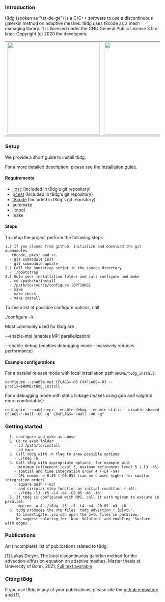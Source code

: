 ### Introduction

t8dg (spoken as "tet-de-ge") is a C/C++ software to use a discontinuous galerkin method on adaptive meshes.
t8dg uses t8code as a mesh managing library. 
It is licensed under the GNU General Public License 3.0 or later. Copyright (c) 2020 the developers.


<table>
    <tr>
        <td><img src="https://github.com/lukasdreyer/t8dg/blob/main/doc/pictures/adapt_2D.png?raw=true" height="300" /></td> 
        <td><img src="https://github.com/lukasdreyer/t8dg/blob/main/doc/pictures/cylinder_cut83.png?raw=true" height="300" /></td>
    </tr>
</table>

### Setup

We provide a short guide to install t8dg. 

For a more detailed description, please see the [Installation guide](https://github.com/lukasdreyer/t8dg/blob/main/INSTALL).

#### Requirements

- [libsc](https://github.com/cburstedde/libsc) (Included in t8dg's git repository)
- [p4est](https://github.com/cburstedde/p4est) (Included in t8dg's git repository)
- [t8code](https://github.com/holke/t8code) (Included in t8dg's git repository)
- automake
- libtool
- make

#### Steps
To setup the project perform the following steps
  
    1.) If you cloned from github, initialize and download the git submodules
       t8code, p4est and sc.
      - git submodule init
      - git submodule update      
    2.) Call the bootstrap script in the source directory
      - ./bootstrap        
    3.) Goto your installation folder and call configure and make
      - cd /path/to/install
      - /path/to/source/configure [OPTIONS]
      - make 
      - make check
      - make install

To see a list of possible configure options, call
 
 ./configure -h

Most commonly used for t8dg are

  --enable-mpi    (enables MPI parallelization)
  
  --enable-debug  (enables debugging mode - massively reduces performance)
  
#### Example configurations

For a parallel release mode with local installation path `$HOME/t8dg_install`:

`configure --enable-mpi CFLAGS=-O3 CXXFLAGS=-O3 --prefix=$HOME/t8dg_install`

For a debugging mode with static linkage (makes using gdb and valgrind more comfortable):

`configure --enable-mpi --enable-debug --enable-static --disable-shared CFLAGS="-Wall -O0 -g" CXXFLAGS="-Wall -O0 -g"`
  
### Getting started
      1. configure and make as above
      2. Go to exec folder
        - cd /path/to/install
        - cd exec
      3. Call t8dg with -h flag to show possible options 
        - ./t8dg -h
      4. Call t8dg with appropriate options, for example with 
        - minimum refinement level 3, maximum refinement level 5 (-l3 -r5)
        - spatial and time integration order 4 (-L4 -o4)
        - CFL number = 0.05 (-C0.05) (can be chosen higher for smaller integration order)
        - square mesh (-m3)
        - and circular step function as initial condition (-i6):
        - ./t8dg -l3 -r5 -L4 -o4 -C0.05 -m3 -i6
      5. If t8dg is configured with MPI, call it with mpirun to execute in parallel:
        - mpirun -n 4 ./t8dg -l3 -r5 -L4 -o4 -C0.05 -m3 -i6
      6. t8dg produces the vtu files 't8dg_advection_*.{p}vtu'.
         To investigate, you can open the pvtu files in paraview.
         We suggest coloring for 'Num. Solution' and enabling 'Surface with edges'.

  ### Publications
  
  An (incomplete) list of publications related to t8dg:
    
  [1] Lukas Dreyer, The local discontinuous galerkin method for the advection-diffusion equation on adaptive meshes, Master thesis at University of Bonn, 2021,
      [Full text available](https://elib.dlr.de/143969/)
      
  
  ### Citing t8dg
  
  If you use t8dg in any of your publications, please cite the [github repository](https://github.com/lukasdreyer/t8dg) and [1].
